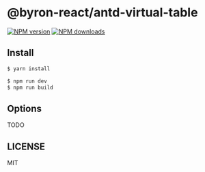# @byron-react/antd-virtual-table

[![NPM version](https://img.shields.io/npm/v/@byron-react/antd-virtual-table.svg?style=flat)](https://npmjs.org/package/@byron-react/antd-virtual-table)
[![NPM downloads](http://img.shields.io/npm/dm/@byron-react/antd-virtual-table.svg?style=flat)](https://npmjs.org/package/@byron-react/antd-virtual-table)

## Install

```bash
$ yarn install
```

```bash
$ npm run dev
$ npm run build
```

## Options

TODO

## LICENSE

MIT
